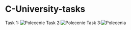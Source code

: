 # C-University-tasks
Task 1: ![Polecenie](https://github.com/user-attachments/assets/162f9fbd-e045-442c-9fa5-6a0b734b4b6a)
Task 2:![Polecenie](https://github.com/user-attachments/assets/a0e5e9c3-03ab-4bac-95c0-621f7bbe3c97)
Task 3:![Polecenia](https://github.com/user-attachments/assets/d4e18f2a-9181-4b4a-98cd-e49fecaf70e5)
